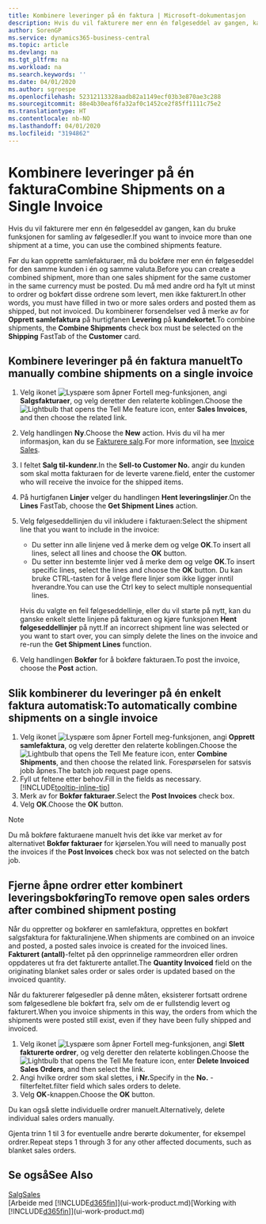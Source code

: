 ```yaml
---
title: Kombinere leveringer på én faktura | Microsoft-dokumentasjon
description: Hvis du vil fakturere mer enn én følgeseddel av gangen, kan du bruke funksjonen for samling av følgesedler.
author: SorenGP
ms.service: dynamics365-business-central
ms.topic: article
ms.devlang: na
ms.tgt_pltfrm: na
ms.workload: na
ms.search.keywords: ''
ms.date: 04/01/2020
ms.author: sgroespe
ms.openlocfilehash: 52312113328aadb82a1149ecf03b3e870ae3c288
ms.sourcegitcommit: 88e4b30eaf6fa32af0c1452ce2f85ff1111c75e2
ms.translationtype: HT
ms.contentlocale: nb-NO
ms.lasthandoff: 04/01/2020
ms.locfileid: "3194862"
---
```

# <a name="combine-shipments-on-a-single-invoice"></a><span data-ttu-id="f51be-103">Kombinere leveringer på én faktura</span><span class="sxs-lookup"><span data-stu-id="f51be-103">Combine Shipments on a Single Invoice</span></span>
<span data-ttu-id="f51be-104">Hvis du vil fakturere mer enn én følgeseddel av gangen, kan du bruke funksjonen for samling av følgesedler.</span><span class="sxs-lookup"><span data-stu-id="f51be-104">If you want to invoice more than one shipment at a time, you can use the combined shipments feature.</span></span>  

 <span data-ttu-id="f51be-105">Før du kan opprette samlefakturaer, må du bokføre mer enn én følgeseddel for den samme kunden i én og samme valuta.</span><span class="sxs-lookup"><span data-stu-id="f51be-105">Before you can create a combined shipment, more than one sales shipment for the same customer in the same currency must be posted.</span></span> <span data-ttu-id="f51be-106">Du må med andre ord ha fylt ut minst to ordrer og bokført disse ordrene som levert, men ikke fakturert.</span><span class="sxs-lookup"><span data-stu-id="f51be-106">In other words, you must have filled in two or more sales orders and posted them as shipped, but not invoiced.</span></span> <span data-ttu-id="f51be-107">Du kombinerer forsendelser ved å merke av for **Opprett samlefaktura** på hurtigfanen **Levering** på **kundekortet**.</span><span class="sxs-lookup"><span data-stu-id="f51be-107">To combine shipments, the **Combine Shipments** check box must be selected on the **Shipping** FastTab of the **Customer** card.</span></span>  

## <a name="to-manually-combine-shipments-on-a-single-invoice"></a><span data-ttu-id="f51be-108">Kombinere leveringer på én faktura manuelt</span><span class="sxs-lookup"><span data-stu-id="f51be-108">To manually combine shipments on a single invoice</span></span>  
1. <span data-ttu-id="f51be-109">Velg ikonet ![Lyspære som åpner Fortell meg-funksjonen](media/ui-search/search_small.png "Fortell hva du vil gjøre"), angi **Salgsfakturaer**, og velg deretter den relaterte koblingen.</span><span class="sxs-lookup"><span data-stu-id="f51be-109">Choose the ![Lightbulb that opens the Tell Me feature](media/ui-search/search_small.png "Tell me what you want to do") icon, enter **Sales Invoices**, and then choose the related link.</span></span>  
2. <span data-ttu-id="f51be-110">Velg handlingen **Ny**.</span><span class="sxs-lookup"><span data-stu-id="f51be-110">Choose the **New** action.</span></span> <span data-ttu-id="f51be-111">Hvis du vil ha mer informasjon, kan du se [Fakturere salg](sales-how-invoice-sales.md).</span><span class="sxs-lookup"><span data-stu-id="f51be-111">For more information, see [Invoice Sales](sales-how-invoice-sales.md).</span></span>
3. <span data-ttu-id="f51be-112">I feltet **Salg til-kundenr.**</span><span class="sxs-lookup"><span data-stu-id="f51be-112">In the **Sell-to Customer No.**</span></span> <span data-ttu-id="f51be-113">angir du kunden som skal motta fakturaen for de leverte varene.</span><span class="sxs-lookup"><span data-stu-id="f51be-113">field, enter the customer who will receive the invoice for the shipped items.</span></span>  
4. <span data-ttu-id="f51be-114">På hurtigfanen **Linjer** velger du handlingen **Hent leveringslinjer**.</span><span class="sxs-lookup"><span data-stu-id="f51be-114">On the **Lines** FastTab, choose the **Get Shipment Lines** action.</span></span>  
5. <span data-ttu-id="f51be-115">Velg følgeseddellinjen du vil inkludere i fakturaen:</span><span class="sxs-lookup"><span data-stu-id="f51be-115">Select the shipment line that you want to include in the invoice:</span></span>  

    - <span data-ttu-id="f51be-116">Du setter inn alle linjene ved å merke dem og velge **OK**.</span><span class="sxs-lookup"><span data-stu-id="f51be-116">To insert all lines, select all lines and choose the **OK** button.</span></span>  
    - <span data-ttu-id="f51be-117">Du setter inn bestemte linjer ved å merke dem og velge **OK**.</span><span class="sxs-lookup"><span data-stu-id="f51be-117">To insert specific lines, select the lines and choose the **OK** button.</span></span> <span data-ttu-id="f51be-118">Du kan bruke CTRL-tasten for å velge flere linjer som ikke ligger inntil hverandre.</span><span class="sxs-lookup"><span data-stu-id="f51be-118">You can use the Ctrl key to select multiple nonsequential lines.</span></span>  

    <span data-ttu-id="f51be-119">Hvis du valgte en feil følgeseddellinje, eller du vil starte på nytt, kan du ganske enkelt slette linjene på fakturaen og kjøre funksjonen **Hent følgeseddellinjer** på nytt.</span><span class="sxs-lookup"><span data-stu-id="f51be-119">If an incorrect shipment line was selected or you want to start over, you can simply delete the lines on the invoice and re-run the **Get Shipment Lines** function.</span></span>  
7. <span data-ttu-id="f51be-120">Velg handlingen **Bokfør** for å bokføre fakturaen.</span><span class="sxs-lookup"><span data-stu-id="f51be-120">To post the invoice, choose the **Post** action.</span></span>  

## <a name="to-automatically-combine-shipments-on-a-single-invoice"></a><span data-ttu-id="f51be-121">Slik kombinerer du leveringer på én enkelt faktura automatisk:</span><span class="sxs-lookup"><span data-stu-id="f51be-121">To automatically combine shipments on a single invoice</span></span>  
1. <span data-ttu-id="f51be-122">Velg ikonet ![Lyspære som åpner Fortell meg-funksjonen](media/ui-search/search_small.png "Fortell hva du vil gjøre"), angi **Opprett samlefaktura**, og velg deretter den relaterte koblingen.</span><span class="sxs-lookup"><span data-stu-id="f51be-122">Choose the ![Lightbulb that opens the Tell Me feature](media/ui-search/search_small.png "Tell me what you want to do") icon, enter **Combine Shipments**, and then choose the related link.</span></span> <span data-ttu-id="f51be-123">Forespørselen for satsvis jobb åpnes.</span><span class="sxs-lookup"><span data-stu-id="f51be-123">The batch job request page opens.</span></span>  
2. <span data-ttu-id="f51be-124">Fyll ut feltene etter behov.</span><span class="sxs-lookup"><span data-stu-id="f51be-124">Fill in the fields as necessary.</span></span> [!INCLUDE[tooltip-inline-tip](includes/tooltip-inline-tip_md.md)]
3. <span data-ttu-id="f51be-125">Merk av for **Bokfør fakturaer**.</span><span class="sxs-lookup"><span data-stu-id="f51be-125">Select the **Post Invoices** check box.</span></span>  
4.  <span data-ttu-id="f51be-126">Velg **OK**.</span><span class="sxs-lookup"><span data-stu-id="f51be-126">Choose the **OK** button.</span></span>  

> [!NOTE]  
>  <span data-ttu-id="f51be-127">Du må bokføre fakturaene manuelt hvis det ikke var merket av for alternativet **Bokfør fakturaer** for kjørselen.</span><span class="sxs-lookup"><span data-stu-id="f51be-127">You will need to manually post the invoices if the **Post Invoices** check box was not selected on the batch job.</span></span>  

## <a name="to-remove-open-sales-orders-after-combined-shipment-posting"></a><span data-ttu-id="f51be-128">Fjerne åpne ordrer etter kombinert leveringsbokføring</span><span class="sxs-lookup"><span data-stu-id="f51be-128">To remove open sales orders after combined shipment posting</span></span> 
<span data-ttu-id="f51be-129">Når du oppretter og bokfører en samlefaktura, opprettes en bokført salgsfaktura for fakturalinjene.</span><span class="sxs-lookup"><span data-stu-id="f51be-129">When shipments are combined on an invoice and posted, a posted sales invoice is created for the invoiced lines.</span></span> <span data-ttu-id="f51be-130">**Fakturert (antall)**-feltet på den opprinnelige rammeordren eller ordren oppdateres ut fra det fakturerte antallet.</span><span class="sxs-lookup"><span data-stu-id="f51be-130">The **Quantity Invoiced** field on the originating blanket sales order or sales order is updated based on the invoiced quantity.</span></span>  

<span data-ttu-id="f51be-131">Når du fakturerer følgesedler på denne måten, eksisterer fortsatt ordrene som følgesedlene ble bokført fra, selv om de er fullstendig levert og fakturert.</span><span class="sxs-lookup"><span data-stu-id="f51be-131">When you invoice shipments in this way, the orders from which the shipments were posted still exist, even if they have been fully shipped and invoiced.</span></span>   

1. <span data-ttu-id="f51be-132">Velg ikonet ![Lyspære som åpner Fortell meg-funksjonen](media/ui-search/search_small.png "Fortell hva du vil gjøre"), angi **Slett fakturerte ordrer**, og velg deretter den relaterte koblingen.</span><span class="sxs-lookup"><span data-stu-id="f51be-132">Choose the ![Lightbulb that opens the Tell Me feature](media/ui-search/search_small.png "Tell me what you want to do") icon, enter **Delete Invoiced Sales Orders**, and then select the link.</span></span>  
2. <span data-ttu-id="f51be-133">Angi hvilke ordrer som skal slettes, i **Nr.**</span><span class="sxs-lookup"><span data-stu-id="f51be-133">Specify in the **No.**</span></span> <span data-ttu-id="f51be-134">-filterfeltet.</span><span class="sxs-lookup"><span data-stu-id="f51be-134">filter field which sales orders to delete.</span></span>  
3. <span data-ttu-id="f51be-135">Velg **OK**-knappen.</span><span class="sxs-lookup"><span data-stu-id="f51be-135">Choose the **OK** button.</span></span>  

<span data-ttu-id="f51be-136">Du kan også slette individuelle ordrer manuelt.</span><span class="sxs-lookup"><span data-stu-id="f51be-136">Alternatively, delete individual sales orders manually.</span></span>  

<span data-ttu-id="f51be-137">Gjenta trinn 1 til 3 for eventuelle andre berørte dokumenter, for eksempel ordrer.</span><span class="sxs-lookup"><span data-stu-id="f51be-137">Repeat steps 1 through 3 for any other affected documents, such as blanket sales orders.</span></span>

## <a name="see-also"></a><span data-ttu-id="f51be-138">Se også</span><span class="sxs-lookup"><span data-stu-id="f51be-138">See Also</span></span>  
[<span data-ttu-id="f51be-139">Salg</span><span class="sxs-lookup"><span data-stu-id="f51be-139">Sales</span></span>](sales-manage-sales.md)  
<span data-ttu-id="f51be-140">[Arbeide med [!INCLUDE[d365fin](includes/d365fin_md.md)]](ui-work-product.md)</span><span class="sxs-lookup"><span data-stu-id="f51be-140">[Working with [!INCLUDE[d365fin](includes/d365fin_md.md)]](ui-work-product.md)</span></span>
